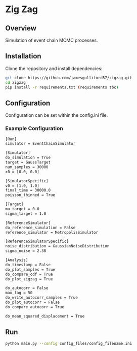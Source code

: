 # Zig Zag 

## Overview
Simulation of event chain MCMC processes.

## Installation
Clone the repository and install dependencies:
```bash
git clone https://github.com/jamesgulliford57/zigzag.git
cd zigzag
pip install -r requirements.txt (requirements tbc)
```

## Configuration 
Configuration can be set within the config.ini file. 
### Example Configuration
```bash
[Run]
simulator = EventChainSimulator

[Simulator]
do_simulation = True
target = GaussTarget
num_samples = 30000 
x0 = [0.0, 0.0]

[SimulatorSpecific]
v0 = [1.0, 1.0]
final_time = 30000.0
poisson_thinned = True

[Target]
mu_target = 0.0
sigma_target = 1.0

[ReferenceSimulator]
do_reference_simulation = False 
reference_simulator = MetropolisSimulator 

[ReferenceSimulatorSpecific]
noise_distribution = GaussianNoiseDistribution
sigma_noise = 2.38

[Analysis]
do_timestamp = False
do_plot_samples = True
do_compare_cdf = True
do_plot_zigzag = True

do_autocorr = False
max_lag = 50
do_write_autocorr_samples = True
do_plot_autocorr = False
do_compare_autocorr = True

do_mean_squared_displacement = True
```
## Run
```bash
python main.py --config config_files/config_filename.ini
```

